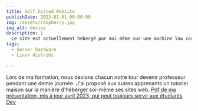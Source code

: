 ```yaml
---
title: Self hosted Website
publishDate: 2023-01-01 00:00:00
img: /assets/raspberry.jpg
img_alt: device
description: |
  Ce site est actuellement hebergé par moi-même sur une machine low cost. Voici comment :
tags:
  - Server hardware
  - Linux distribs
   
---
```


Lors de ma formation, nous devions chacun notre tour devenir professeur pendant une demie journée. J'ai proposé aux autres apprenants un tutoriel maison sur la manière d'héberger soi-même ses sites web.
<a href="http://nicolasproject.hd.free.fr/pdf/tuto-serveur-web.pdf"> Pdf de ma présentation, mis à jour avril 2023, qui peut toujours servir aux étudiants Dev</a>

